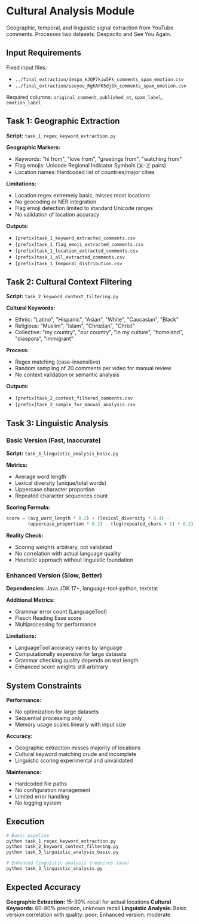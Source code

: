 # Cultural Analysis Module

Geographic, temporal, and linguistic signal extraction from YouTube comments. Processes two datasets: Despacito and See You Again.

## Input Requirements

Fixed input files:
- `../final_extraction/despa_kJQP7kiw5Fk_comments_spam_emotion.csv`
- `../final_extraction/seeyou_RgKAFK5djSk_comments_spam_emotion.csv`

Required columns: `original_comment`, `published_at`, `spam_label`, `emotion_label`

## Task 1: Geographic Extraction

**Script:** `task_1_regex_keyword_extraction.py`

**Geographic Markers:**
- Keywords: "hi from", "love from", "greetings from", "watching from"
- Flag emojis: Unicode Regional Indicator Symbols (🇦-🇿 pairs)
- Location names: Hardcoded list of countries/major cities

**Limitations:**
- Location regex extremely basic, misses most locations
- No geocoding or NER integration
- Flag emoji detection limited to standard Unicode ranges
- No validation of location accuracy

**Outputs:**
- `[prefix]task_1_keyword_extracted_comments.csv`
- `[prefix]task_1_flag_emoji_extracted_comments.csv`
- `[prefix]task_1_location_extracted_comments.csv`
- `[prefix]task_1_all_extracted_comments.csv`
- `[prefix]task_1_temporal_distribution.csv`

## Task 2: Cultural Context Filtering

**Script:** `task_2_keyword_context_filtering.py`

**Cultural Keywords:**
- Ethnic: "Latino", "Hispanic", "Asian", "White", "Caucasian", "Black"
- Religious: "Muslim", "Islam", "Christian", "Christ"
- Collective: "my country", "our country", "in my culture", "homeland", "diaspora", "immigrant"

**Process:**
- Regex matching (case-insensitive)
- Random sampling of 20 comments per video for manual review
- No context validation or semantic analysis

**Outputs:**
- `[prefix]task_2_context_filtered_comments.csv`
- `[prefix]task_2_sample_for_manual_analysis.csv`

## Task 3: Linguistic Analysis

### Basic Version (Fast, Inaccurate)

**Script:** `task_3_linguistic_analysis_basic.py`

**Metrics:**
- Average word length
- Lexical diversity (unique/total words)
- Uppercase character proportion
- Repeated character sequences count

**Scoring Formula:**
```python
score = (avg_word_length * 0.2) + (lexical_diversity * 0.4) - 
        (uppercase_proportion * 0.2) - (log(repeated_chars + 1) * 0.2)
```

**Reality Check:**
- Scoring weights arbitrary, not validated
- No correlation with actual language quality
- Heuristic approach without linguistic foundation

### Enhanced Version (Slow, Better)

**Dependencies:** Java JDK 17+, language-tool-python, textstat

**Additional Metrics:**
- Grammar error count (LanguageTool)
- Flesch Reading Ease score
- Multiprocessing for performance

**Limitations:**
- LanguageTool accuracy varies by language
- Computationally expensive for large datasets
- Grammar checking quality depends on text length
- Enhanced score weights still arbitrary

## System Constraints

**Performance:**
- No optimization for large datasets
- Sequential processing only
- Memory usage scales linearly with input size

**Accuracy:**
- Geographic extraction misses majority of locations
- Cultural keyword matching crude and incomplete
- Linguistic scoring experimental and unvalidated

**Maintenance:**
- Hardcoded file paths
- No configuration management
- Limited error handling
- No logging system

## Execution

```bash
# Basic pipeline
python task_1_regex_keyword_extraction.py
python task_2_keyword_context_filtering.py
python task_3_linguistic_analysis_basic.py

# Enhanced linguistic analysis (requires Java)
python task_3_linguistic_analysis.py
```

## Expected Accuracy

**Geographic Extraction:** 15-30% recall for actual locations
**Cultural Keywords:** 60-80% precision, unknown recall
**Linguistic Analysis:** Basic version correlation with quality: poor; Enhanced version: moderate 